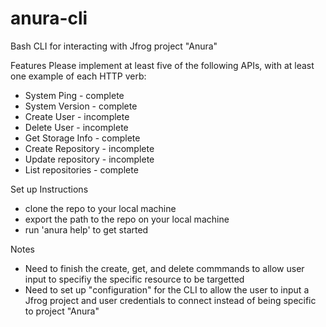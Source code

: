 # anura-cli
Bash CLI for interacting with Jfrog project "Anura"

Features
Please implement at least five of the following APIs, with at least one example of each HTTP verb:
  - System Ping           -   complete
  - System Version        -   complete
  - Create User           -   incomplete
  - Delete User           -   incomplete
  - Get Storage Info      -   complete
  - Create Repository     -   incomplete
  - Update repository     -   incomplete
  - List repositories     -   complete

Set up Instructions
  - clone the repo to your local machine
  - export the path to the repo on your local machine
  - run 'anura help' to get started

Notes
  - Need to finish the create, get, and delete commmands to allow user input to specifiy the specific resource to be targetted
  - Need to set up "configuration" for the CLI to allow the user to input a Jfrog project and user credentials to connect instead of being specific to project "Anura"
